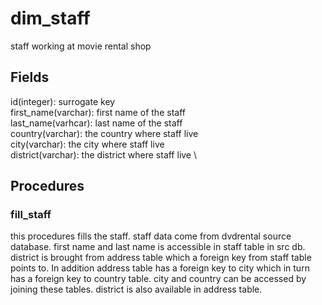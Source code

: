 # dim_staff

staff working at movie rental shop

## Fields

id(integer): surrogate key \
first_name(varchar): first name of the staff \
last_name(varhcar): last name of the staff \
country(varchar): the country where staff live \
city(varchar): the city where staff live \
district(varchar): the district where staff live \

## Procedures

### fill_staff

this procedures fills the staff. staff data come from dvdrental source database. first name and last name is accessible in staff table in src db. district is brought from address table which a foreign key from staff table points to. In addition address table has a foreign key to city which in turn has a foreign key to country table. city and country can be accessed by joining these tables. district is also available in address table.
